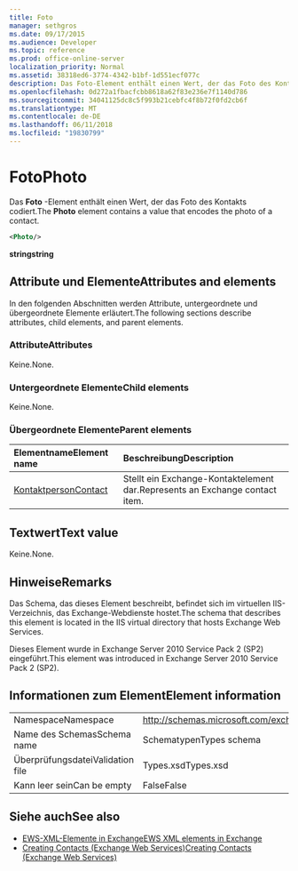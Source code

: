 ```yaml
---
title: Foto
manager: sethgros
ms.date: 09/17/2015
ms.audience: Developer
ms.topic: reference
ms.prod: office-online-server
localization_priority: Normal
ms.assetid: 38318ed6-3774-4342-b1bf-1d551ecf077c
description: Das Foto-Element enthält einen Wert, der das Foto des Kontakts codiert.
ms.openlocfilehash: 0d272a1fbacfcbb8618a62f83e236e7f1140d786
ms.sourcegitcommit: 34041125dc8c5f993b21cebfc4f8b72f0fd2cb6f
ms.translationtype: MT
ms.contentlocale: de-DE
ms.lasthandoff: 06/11/2018
ms.locfileid: "19830799"
---
```

# <a name="photo"></a><span data-ttu-id="53682-103">Foto</span><span class="sxs-lookup"><span data-stu-id="53682-103">Photo</span></span>

<span data-ttu-id="53682-104">Das **Foto** -Element enthält einen Wert, der das Foto des Kontakts codiert.</span><span class="sxs-lookup"><span data-stu-id="53682-104">The **Photo** element contains a value that encodes the photo of a contact.</span></span> 
  
```XML
<Photo/>
```

<span data-ttu-id="53682-105">**string**</span><span class="sxs-lookup"><span data-stu-id="53682-105">**string**</span></span>

## <a name="attributes-and-elements"></a><span data-ttu-id="53682-106">Attribute und Elemente</span><span class="sxs-lookup"><span data-stu-id="53682-106">Attributes and elements</span></span>

<span data-ttu-id="53682-107">In den folgenden Abschnitten werden Attribute, untergeordnete und übergeordnete Elemente erläutert.</span><span class="sxs-lookup"><span data-stu-id="53682-107">The following sections describe attributes, child elements, and parent elements.</span></span>
  
### <a name="attributes"></a><span data-ttu-id="53682-108">Attribute</span><span class="sxs-lookup"><span data-stu-id="53682-108">Attributes</span></span>

<span data-ttu-id="53682-109">Keine.</span><span class="sxs-lookup"><span data-stu-id="53682-109">None.</span></span>
  
### <a name="child-elements"></a><span data-ttu-id="53682-110">Untergeordnete Elemente</span><span class="sxs-lookup"><span data-stu-id="53682-110">Child elements</span></span>

<span data-ttu-id="53682-111">Keine.</span><span class="sxs-lookup"><span data-stu-id="53682-111">None.</span></span>
  
### <a name="parent-elements"></a><span data-ttu-id="53682-112">Übergeordnete Elemente</span><span class="sxs-lookup"><span data-stu-id="53682-112">Parent elements</span></span>

|<span data-ttu-id="53682-113">**Elementname**</span><span class="sxs-lookup"><span data-stu-id="53682-113">**Element name**</span></span>|<span data-ttu-id="53682-114">**Beschreibung**</span><span class="sxs-lookup"><span data-stu-id="53682-114">**Description**</span></span>|
|:-----|:-----|
|[<span data-ttu-id="53682-115">Kontaktperson</span><span class="sxs-lookup"><span data-stu-id="53682-115">Contact</span></span>](contact.md) <br/> |<span data-ttu-id="53682-116">Stellt ein Exchange-Kontaktelement dar.</span><span class="sxs-lookup"><span data-stu-id="53682-116">Represents an Exchange contact item.</span></span>  <br/> |
   
## <a name="text-value"></a><span data-ttu-id="53682-117">Textwert</span><span class="sxs-lookup"><span data-stu-id="53682-117">Text value</span></span>

<span data-ttu-id="53682-118">Keine.</span><span class="sxs-lookup"><span data-stu-id="53682-118">None.</span></span>
  
## <a name="remarks"></a><span data-ttu-id="53682-119">Hinweise</span><span class="sxs-lookup"><span data-stu-id="53682-119">Remarks</span></span>

<span data-ttu-id="53682-120">Das Schema, das dieses Element beschreibt, befindet sich im virtuellen IIS-Verzeichnis, das Exchange-Webdienste hostet.</span><span class="sxs-lookup"><span data-stu-id="53682-120">The schema that describes this element is located in the IIS virtual directory that hosts Exchange Web Services.</span></span>
  
<span data-ttu-id="53682-121">Dieses Element wurde in Exchange Server 2010 Service Pack 2 (SP2) eingeführt.</span><span class="sxs-lookup"><span data-stu-id="53682-121">This element was introduced in Exchange Server 2010 Service Pack 2 (SP2).</span></span>
  
## <a name="element-information"></a><span data-ttu-id="53682-122">Informationen zum Element</span><span class="sxs-lookup"><span data-stu-id="53682-122">Element information</span></span>

|||
|:-----|:-----|
|<span data-ttu-id="53682-123">Namespace</span><span class="sxs-lookup"><span data-stu-id="53682-123">Namespace</span></span>  <br/> |http://schemas.microsoft.com/exchange/services/2006/types  <br/> |
|<span data-ttu-id="53682-124">Name des Schemas</span><span class="sxs-lookup"><span data-stu-id="53682-124">Schema name</span></span>  <br/> |<span data-ttu-id="53682-125">Schematypen</span><span class="sxs-lookup"><span data-stu-id="53682-125">Types schema</span></span>  <br/> |
|<span data-ttu-id="53682-126">Überprüfungsdatei</span><span class="sxs-lookup"><span data-stu-id="53682-126">Validation file</span></span>  <br/> |<span data-ttu-id="53682-127">Types.xsd</span><span class="sxs-lookup"><span data-stu-id="53682-127">Types.xsd</span></span>  <br/> |
|<span data-ttu-id="53682-128">Kann leer sein</span><span class="sxs-lookup"><span data-stu-id="53682-128">Can be empty</span></span>  <br/> |<span data-ttu-id="53682-129">False</span><span class="sxs-lookup"><span data-stu-id="53682-129">False</span></span>  <br/> |
   
## <a name="see-also"></a><span data-ttu-id="53682-130">Siehe auch</span><span class="sxs-lookup"><span data-stu-id="53682-130">See also</span></span>

- [<span data-ttu-id="53682-131">EWS-XML-Elemente in Exchange</span><span class="sxs-lookup"><span data-stu-id="53682-131">EWS XML elements in Exchange</span></span>](ews-xml-elements-in-exchange.md)
- [<span data-ttu-id="53682-132">Creating Contacts (Exchange Web Services)</span><span class="sxs-lookup"><span data-stu-id="53682-132">Creating Contacts (Exchange Web Services)</span></span>](http://msdn.microsoft.com/library/4845917e-70d1-481c-bbd7-011ec6571789%28Office.15%29.aspx)

